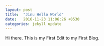 ```yaml
---
layout: post
title:  "Jinu Hello World"
date:   2016-11-23 11:06:26 +0530
categories: jekyll update
---
```

Hi there. This is my First Edit to my First Blog.